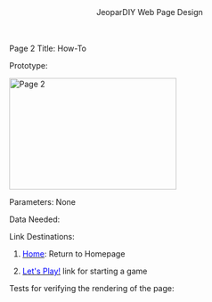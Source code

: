 
<center>JeoparDIY Web Page Design</center>
<br><br>

Page 2 Title: How-To

Prototype: 

<img src="./Images/page2.png" alt="Page 2" width="300" height="200">

Parameters: None

Data Needed: 

Link Destinations: 

1. <u><font color="blue">Home</font></u>: Return to Homepage
	
2. <u><font color="blue">Let's Play!</font></u> link for starting a game

Tests for verifying the rendering of the page:




